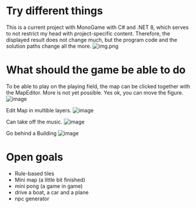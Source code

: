 # Try different things
This is a current project with MonoGame with C# and .NET 8, which serves to not restrict my head with project-specific content.
Therefore, the displayed result does not change much, but the program code and the solution paths change all the more.
![img.png](img.png)

# What should the game be able to do
To be able to play on the playing field, the map can be clicked together with the MapEditor. More is not yet possible.
Yes ok, you can move the figure.
![image](https://github.com/user-attachments/assets/a8f54e65-7db1-4ae5-9869-f9a5d0e6f7ca)

Edit Map in multible layers.
![image](https://github.com/user-attachments/assets/507e283e-03c2-41ac-a12b-5ef7efddeece)

Can take off the music.
![image](https://github.com/user-attachments/assets/aefb2c06-a967-4db1-9a6f-63580adc69b2)

Go behind a Building
![image](https://github.com/user-attachments/assets/b5f3f3e0-5847-4d7f-8394-a45499ac652f)


# Open goals
- Rule-based tiles
- Mini map (a little bit finished)
- mini pong (a game in game)
- drive a boat, a car and a plane
- npc generator
